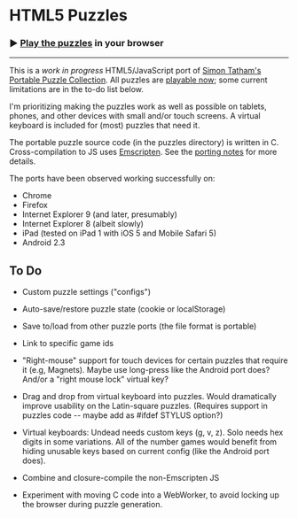 HTML5 Puzzles
=============

### ▶ [Play the puzzles][play] in your browser

-----

This is a *work in progress* HTML5/JavaScript port
of [Simon Tatham's Portable Puzzle Collection][sgt-puzzles].
All puzzles are [playable now][play];
some current limitations are in the to-do list below.

I'm prioritizing making the puzzles work as well as possible
on tablets, phones, and other devices with small and/or touch
screens. A virtual keyboard is included for (most) puzzles
that need it.

The portable puzzle source code (in the puzzles directory)
is written in C. Cross-compilation to JS uses [Emscripten][emscripten].
See the [porting notes][porting] for more details.

The ports have been observed working successfully on:
* Chrome
* Firefox
* Internet Explorer 9 (and later, presumably)
* Internet Explorer 8 (albeit slowly)
* iPad (tested on iPad 1 with iOS 5 and Mobile Safari 5)
* Android 2.3


[emscripten]: https://github.com/kripken/emscripten
[play]: http://medmunds.github.io/puzzles/
[porting]: porting-notes.md
[sgt-puzzles]: http://www.chiark.greenend.org.uk/~sgtatham/puzzles/


To Do
-----

* Custom puzzle settings ("configs")

* Auto-save/restore puzzle state (cookie or localStorage)

* Save to/load from other puzzle ports (the file format is portable)

* Link to specific game ids

* "Right-mouse" support for touch devices for certain puzzles that require it
  (e.g, Magnets). Maybe use long-press like the Android port does?
  And/or a "right mouse lock" virtual key?

* Drag and drop from virtual keyboard into puzzles.
  Would dramatically improve usability on the Latin-square puzzles.
  (Requires support in puzzles code -- maybe add as #ifdef STYLUS option?)

* Virtual keyboards: Undead needs custom keys (g, v, z). Solo needs hex digits
  in some variations. All of the number games would benefit from hiding unusable
  keys based on current config (like the Android port does).

* Combine and closure-compile the non-Emscripten JS

* Experiment with moving C code into a WebWorker, to avoid locking up
  the browser during puzzle generation.
